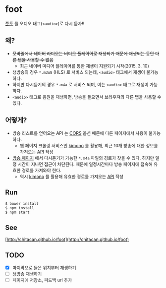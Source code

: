 # foot

[풋토](http://m.sports.naver.com/radio/list.nhn?programId=WfootballNtalk) 를 오디오 태그(`<audio>`)로 다시 듣자!!

## 왜?

* ~~모바일에서 네이버 라디오는 비디오 플레이어로 재생되기 때문에 재생되는 동안 다른 탭을 사용할 수 없음~~
  * 최근 네이버 미디어 플레이어를 통한 재생이 지원되기 시작(2015. 3. 10)
* 생방송의 경우 `*.m3u8` (HLS) 로 서비스 되는데, `<audio>` 태그에서 재생이 불가능하다.
* 하지만 다시듣기의 경우 `*.m4a` 로 서비스 되며, 이는 `<audio>` 태그로 재생이 가능하다. 
* `<audio>` 태그로 음원을 재생하면, 방송을 들으면서 브라우져의 다른 탭을 사용할 수 있다.

## 어떻게?

* 방송 리스트를 얻어오는 API 는 [CORS](https://developer.mozilla.org/en-US/docs/Web/HTTP/Access_control_CORS) 옵션 때문에 다른 페이지에서 사용이 불가능 하다.
  * 웹 페이지 크롤링 서비스인 [kimono](https://www.kimonolabs.com) 를 활용해, 최근 10개 방송에 대한 정보를 가져오는 [API](https://www.kimonolabs.com/apis/3kplvmje) 작성
* [방송 페이지](http://m.sports.naver.com/radio/end.nhn?radioId=2284&programId=WfootballNtalk) 에서 다시듣기가 가능한 `*.m4a` 파일의 경로가 찾을 수 있다. 하지만 일정 시간이 지나면 접근이 차단된다. 때문에 일정시간마다 방송 페이지에 접속해 유효한 경로를 가져와야 한다.
  * 역시 [kimono](https://www.kimonolabs.com) 를 활용해 유효한 경로를 가져오는 [API](https://www.kimonolabs.com/apis/ciqlk7me) 작성

## Run

```
$ bower install
$ npm install
$ npm start
```

## See

[http://chitacan.github.io/foot](http://chitacan.github.io/foot)

## TODO

- [x] 마지막으로 들은 위치부터 재생하기
- [ ] 생방송 재생하기
- [ ] 페이지에 저장소, 피드백 url 추가
